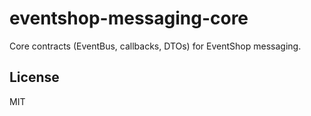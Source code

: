 # eventshop-messaging-core

Core contracts (EventBus, callbacks, DTOs) for EventShop messaging.

## License
MIT
